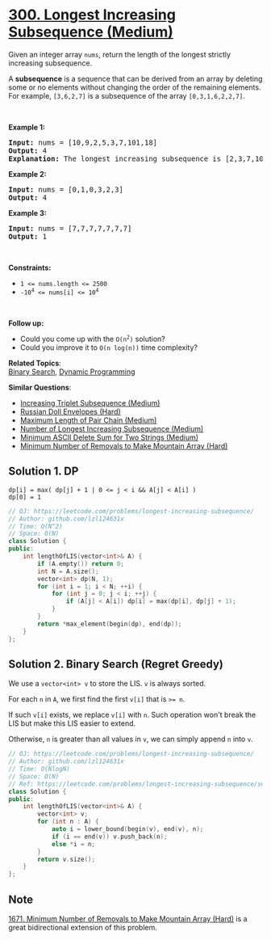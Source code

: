 # [300. Longest Increasing Subsequence (Medium)](https://leetcode.com/problems/longest-increasing-subsequence/)

<p>Given an integer array <code>nums</code>, return the length of the longest strictly increasing subsequence.</p>

<p>A <strong>subsequence</strong> is a sequence that can be derived from an array by deleting some or no elements without changing the order of the remaining elements. For example, <code>[3,6,2,7]</code> is a subsequence of the array <code>[0,3,1,6,2,2,7]</code>.</p>

<p>&nbsp;</p>
<p><strong>Example 1:</strong></p>

<pre><strong>Input:</strong> nums = [10,9,2,5,3,7,101,18]
<strong>Output:</strong> 4
<strong>Explanation:</strong> The longest increasing subsequence is [2,3,7,101], therefore the length is 4.
</pre>

<p><strong>Example 2:</strong></p>

<pre><strong>Input:</strong> nums = [0,1,0,3,2,3]
<strong>Output:</strong> 4
</pre>

<p><strong>Example 3:</strong></p>

<pre><strong>Input:</strong> nums = [7,7,7,7,7,7,7]
<strong>Output:</strong> 1
</pre>

<p>&nbsp;</p>
<p><strong>Constraints:</strong></p>

<ul>
	<li><code>1 &lt;= nums.length &lt;= 2500</code></li>
	<li><code>-10<sup>4</sup> &lt;= nums[i] &lt;= 10<sup>4</sup></code></li>
</ul>

<p>&nbsp;</p>
<p><b>Follow up:</b></p>

<ul>
	<li>Could you come up with the <code>O(n<sup>2</sup>)</code> solution?</li>
	<li>Could you improve it to <code>O(n log(n))</code> time complexity?</li>
</ul>


**Related Topics**:  
[Binary Search](https://leetcode.com/tag/binary-search/), [Dynamic Programming](https://leetcode.com/tag/dynamic-programming/)

**Similar Questions**:
* [Increasing Triplet Subsequence (Medium)](https://leetcode.com/problems/increasing-triplet-subsequence/)
* [Russian Doll Envelopes (Hard)](https://leetcode.com/problems/russian-doll-envelopes/)
* [Maximum Length of Pair Chain (Medium)](https://leetcode.com/problems/maximum-length-of-pair-chain/)
* [Number of Longest Increasing Subsequence (Medium)](https://leetcode.com/problems/number-of-longest-increasing-subsequence/)
* [Minimum ASCII Delete Sum for Two Strings (Medium)](https://leetcode.com/problems/minimum-ascii-delete-sum-for-two-strings/)
* [Minimum Number of Removals to Make Mountain Array (Hard)](https://leetcode.com/problems/minimum-number-of-removals-to-make-mountain-array/)

## Solution 1. DP

```
dp[i] = max( dp[j] + 1 | 0 <= j < i && A[j] < A[i] )
dp[0] = 1
```

```cpp
// OJ: https://leetcode.com/problems/longest-increasing-subsequence/
// Author: github.com/lzl124631x
// Time: O(N^2)
// Space: O(N)
class Solution {
public:
    int lengthOfLIS(vector<int>& A) {
        if (A.empty()) return 0;
        int N = A.size();
        vector<int> dp(N, 1);
        for (int i = 1; i < N; ++i) {
            for (int j = 0; j < i; ++j) {
                if (A[j] < A[i]) dp[i] = max(dp[i], dp[j] + 1);
            }
        }
        return *max_element(begin(dp), end(dp));
    }
};
```

## Solution 2. Binary Search (Regret Greedy)

We use a `vector<int> v` to store the LIS. `v` is always sorted.

For each `n` in `A`, we first find the first `v[i]` that is `>= n`. 

If such `v[i]` exists, we replace `v[i]` with `n`. Such operation won't break the LIS but make this LIS easier to extend.

Otherwise, `n` is greater than all values in `v`, we can simply append `n` into `v`.

```cpp
// OJ: https://leetcode.com/problems/longest-increasing-subsequence/
// Author: github.com/lzl124631x
// Time: O(NlogN)
// Space: O(N)
// Ref: https://leetcode.com/problems/longest-increasing-subsequence/solution/
class Solution {
public:
    int lengthOfLIS(vector<int>& A) {
        vector<int> v;
        for (int n : A) {
            auto i = lower_bound(begin(v), end(v), n);
            if (i == end(v)) v.push_back(n);
            else *i = n;
        }
        return v.size();
    }
};
```

## Note

[1671. Minimum Number of Removals to Make Mountain Array (Hard)](https://leetcode.com/problems/minimum-number-of-removals-to-make-mountain-array/) is a great bidirectional extension of this problem.